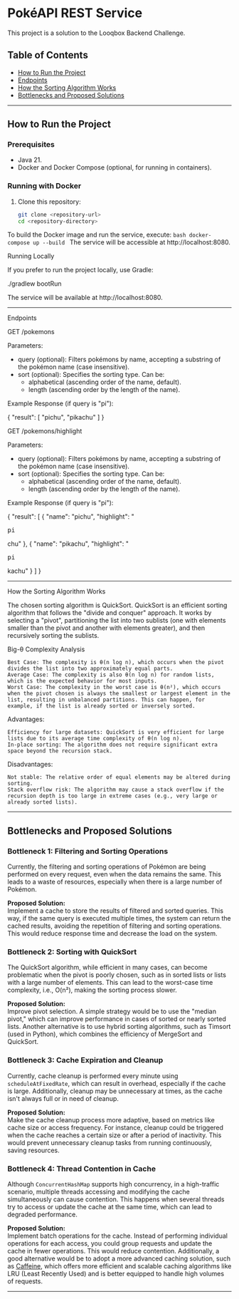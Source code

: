 # PokéAPI REST Service

This project is a solution to the Looqbox Backend Challenge.

## Table of Contents

- [How to Run the Project](#how-to-run-the-project)
- [Endpoints](#endpoints)
- [How the Sorting Algorithm Works](#how-the-sorting-algorithm-works)
- [Bottlenecks and Proposed Solutions](#bottlenecks-and-proposed-solutions)

---

## How to Run the Project

### Prerequisites

- Java 21.
- Docker and Docker Compose (optional, for running in containers).

### Running with Docker

1. Clone this repository:

   ```bash
   git clone <repository-url>
   cd <repository-directory>
    ```
To build the Docker image and run the service, execute:
    ```bash
    docker-compose up --build
    ```
The service will be accessible at http://localhost:8080.

Running Locally

If you prefer to run the project locally, use Gradle:

./gradlew bootRun

The service will be available at http://localhost:8080.


---

Endpoints

GET /pokemons

Parameters:
- query (optional): Filters pokémons by name, accepting a substring of the pokémon name (case insensitive).
- sort (optional): Specifies the sorting type. Can be:
    - alphabetical (ascending order of the name, default).
    - length (ascending order by the length of the name).

Example Response (if query is "pi"):

{
"result": [
"pichu",
"pikachu"
]
}

GET /pokemons/highlight

Parameters:
- query (optional): Filters pokémons by name, accepting a substring of the pokémon name (case insensitive).
- sort (optional): Specifies the sorting type. Can be:
    - alphabetical (ascending order of the name, default).
    - length (ascending order by the length of the name).

Example Response (if query is "pi"):

{
"result": [
{
"name": "pichu",
"highlight": "<pre>pi</pre>chu"
},
{
"name": "pikachu",
"highlight": "<pre>pi</pre>kachu"
}
]
}

---


How the Sorting Algorithm Works

The chosen sorting algorithm is QuickSort. QuickSort is an efficient sorting algorithm that follows the "divide and conquer" approach. It works by selecting a "pivot", partitioning the list into two sublists (one with elements smaller than the pivot and another with elements greater), and then recursively sorting the sublists.

Big-θ Complexity Analysis

    Best Case: The complexity is θ(n log n), which occurs when the pivot divides the list into two approximately equal parts.
    Average Case: The complexity is also θ(n log n) for random lists, which is the expected behavior for most inputs.
    Worst Case: The complexity in the worst case is θ(n²), which occurs when the pivot chosen is always the smallest or largest element in the list, resulting in unbalanced partitions. This can happen, for example, if the list is already sorted or inversely sorted.

Advantages:

    Efficiency for large datasets: QuickSort is very efficient for large lists due to its average time complexity of θ(n log n).
    In-place sorting: The algorithm does not require significant extra space beyond the recursion stack.

Disadvantages:

    Not stable: The relative order of equal elements may be altered during sorting.
    Stack overflow risk: The algorithm may cause a stack overflow if the recursion depth is too large in extreme cases (e.g., very large or already sorted lists).
---

## Bottlenecks and Proposed Solutions

### Bottleneck 1: Filtering and Sorting Operations

Currently, the filtering and sorting operations of Pokémon are being performed on every request, even when the data remains the same. This leads to a waste of resources, especially when there is a large number of Pokémon.

**Proposed Solution:**  
Implement a cache to store the results of filtered and sorted queries. This way, if the same query is executed multiple times, the system can return the cached results, avoiding the repetition of filtering and sorting operations. This would reduce response time and decrease the load on the system.

### Bottleneck 2: Sorting with QuickSort

The QuickSort algorithm, while efficient in many cases, can become problematic when the pivot is poorly chosen, such as in sorted lists or lists with a large number of elements. This can lead to the worst-case time complexity, i.e., O(n²), making the sorting process slower.

**Proposed Solution:**  
Improve pivot selection. A simple strategy would be to use the "median pivot," which can improve performance in cases of sorted or nearly sorted lists. Another alternative is to use hybrid sorting algorithms, such as Timsort (used in Python), which combines the efficiency of MergeSort and QuickSort.

### Bottleneck 3: Cache Expiration and Cleanup

Currently, cache cleanup is performed every minute using `scheduleAtFixedRate`, which can result in overhead, especially if the cache is large. Additionally, cleanup may be unnecessary at times, as the cache isn't always full or in need of cleanup.

**Proposed Solution:**  
Make the cache cleanup process more adaptive, based on metrics like cache size or access frequency. For instance, cleanup could be triggered when the cache reaches a certain size or after a period of inactivity. This would prevent unnecessary cleanup tasks from running continuously, saving resources.

### Bottleneck 4: Thread Contention in Cache

Although `ConcurrentHashMap` supports high concurrency, in a high-traffic scenario, multiple threads accessing and modifying the cache simultaneously can cause contention. This happens when several threads try to access or update the cache at the same time, which can lead to degraded performance.

**Proposed Solution:**  
Implement batch operations for the cache. Instead of performing individual operations for each access, you could group requests and update the cache in fewer operations. This would reduce contention. Additionally, a good alternative would be to adopt a more advanced caching solution, such as [Caffeine](https://github.com/ben-manes/caffeine), which offers more efficient and scalable caching algorithms like LRU (Least Recently Used) and is better equipped to handle high volumes of requests.

---